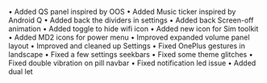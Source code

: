• Added QS panel inspired by OOS 
• Added Music ticker inspired by Android Q 
• Added back the dividers in settings 
• Added back Screen-off animation 
• Added toggle to hide wifi icon 
• Added new icon for Sim toolkit 
• Added MD2 icons for power menu 
• Improved expanded volume panel layout 
• Improved and cleaned up Settings 
• Fixed OnePlus gestures in landscape 
• Fixed a few settings seekbars 
• Fixed some theme glitches 
• Fixed double vibration on pill navbar
• Fixed notification led issue
• Added dual let 
